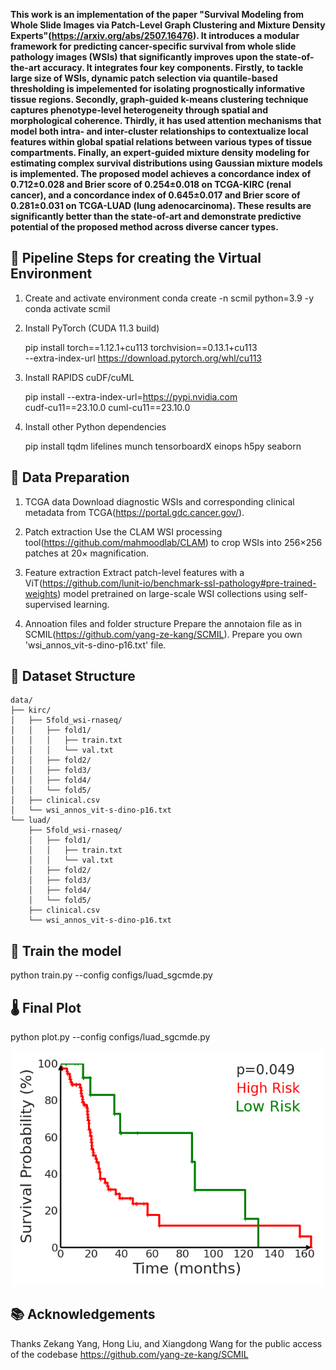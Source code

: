 **This work is an implementation of the paper "Survival Modeling from Whole Slide Images via Patch-Level Graph Clustering and Mixture Density Experts"(https://arxiv.org/abs/2507.16476). It introduces a modular framework for predicting cancer-specific survival from whole slide pathology images (WSIs) that significantly improves upon the state-of-the-art accuracy. It integrates four key components. Firstly, to tackle large size of WSIs, dynamic patch selection via quantile-based thresholding is impelemented for isolating prognostically informative tissue regions. Secondly, graph-guided k-means clustering technique captures phenotype-level heterogeneity through spatial and morphological coherence. Thirdly, it has used attention mechanisms that model both intra- and inter-cluster relationships to contextualize local features within global spatial relations between various types of tissue compartments. Finally, an expert-guided mixture density modeling for estimating complex survival distributions using Gaussian mixture models is implemented. The proposed model achieves a concordance index of 0.712±0.028 and Brier score of 0.254±0.018 on TCGA-KIRC (renal cancer), and a concordance index of 0.645±0.017 and Brier score of 0.281±0.031 on TCGA-LUAD (lung adenocarcinoma). These results are significantly better than the state-of-art and demonstrate predictive potential of the proposed method across diverse cancer types.**

## 🔄 Pipeline Steps for creating the Virtual Environment

1. Create and activate environment
   conda create -n scmil python=3.9 -y
   conda activate scmil


2. Install PyTorch (CUDA 11.3 build)

   pip install torch==1.12.1+cu113 torchvision==0.13.1+cu113 \
   --extra-index-url https://download.pytorch.org/whl/cu113
   

3. Install RAPIDS cuDF/cuML

   pip install --extra-index-url=https://pypi.nvidia.com \
   cudf-cu11==23.10.0 cuml-cu11==23.10.0
  

4. Install other Python dependencies

   pip install tqdm lifelines munch tensorboardX einops h5py seaborn

## 📂 Data Preparation

1. TCGA data
Download diagnostic WSIs and corresponding clinical metadata from TCGA(https://portal.gdc.cancer.gov/).

2. Patch extraction
Use the CLAM WSI processing tool(https://github.com/mahmoodlab/CLAM) to crop WSIs into 256×256 patches at 20× magnification.

3. Feature extraction
Extract patch-level features with a ViT(https://github.com/lunit-io/benchmark-ssl-pathology#pre-trained-weights) model pretrained on large-scale WSI collections using self-supervised learning.

4. Annoation files and folder structure
Prepare the annotaion file as in SCMIL(https://github.com/yang-ze-kang/SCMIL). Prepare you own 'wsi_annos_vit-s-dino-p16.txt' file.

## 📂 Dataset Structure

```
data/
├── kirc/
│   ├── 5fold_wsi-rnaseq/
│   │   ├── fold1/
│   │   │   ├── train.txt
│   │   │   └── val.txt
│   │   ├── fold2/
│   │   ├── fold3/
│   │   ├── fold4/
│   │   └── fold5/
│   ├── clinical.csv
│   └── wsi_annos_vit-s-dino-p16.txt
└── luad/
    ├── 5fold_wsi-rnaseq/
    │   ├── fold1/
    │   │   ├── train.txt
    │   │   └── val.txt
    │   ├── fold2/
    │   ├── fold3/
    │   ├── fold4/
    │   └── fold5/
    ├── clinical.csv
    └── wsi_annos_vit-s-dino-p16.txt
```
    
## 🧪  Train the model
python train.py --config configs/luad_sgcmde.py

## 🌡️ Final Plot
python plot.py --config configs/luad_sgcmde.py
<p align="center">
  <img src="plots/luad.png" alt="Centered Image" width="500"/>
</p>

## 📚 Acknowledgements
Thanks Zekang Yang, Hong Liu, and Xiangdong Wang for the public access of the codebase https://github.com/yang-ze-kang/SCMIL
